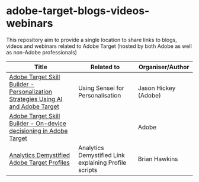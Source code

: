 # adobe-target-blogs-videos-webinars
This repository aim to provide a single location to share links to blogs, videos and webinars related to Adobe Target (hosted by both Adobe as well as non-Adobe professionals)

| Title      | Related to | Organiser/Author |
| -----------   | -----------      | --------- |
| [Adobe Target Skill Builder - Personalization Strategies Using AI and Adobe Target](https://seminars.adobeconnect.com/psj63nmmz3nq/?proto=true )      | Using Sensei for Personalisation |  Jason Hickey (Adobe)       |
| [Adobe Target Skill Builder - On-device decisioning in Adobe Target](https://seminars.adobeconnect.com/pg4vu6gh8edn/?proto=true )     | |   Adobe       |
| [Analytics Demystified Adobe Target Profiles](https://analyticsdemystified.com/testing-and-optimization/profile-playbook-for-adobe-target/) | Analytics Demystified Link explaining Profile scripts | Brian Hawkins |
